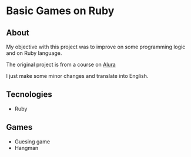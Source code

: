 # Basic Games on Ruby

## About

My objective with this project was to improve on some programming logic and on Ruby language.

The original project is from a course on [Alura](https://cursos.alura.com.br/course/introducao-a-programacao-com-ruby-e-jogos-1)

I just make some minor changes and translate into English.

## Tecnologies

- Ruby

## Games

- Guesing game
- Hangman
